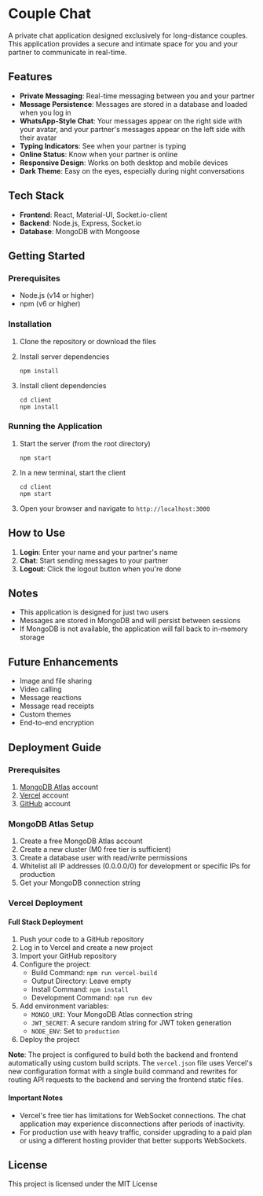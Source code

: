 # Couple Chat

A private chat application designed exclusively for long-distance couples. This application provides a secure and intimate space for you and your partner to communicate in real-time.

## Features

- **Private Messaging**: Real-time messaging between you and your partner
- **Message Persistence**: Messages are stored in a database and loaded when you log in
- **WhatsApp-Style Chat**: Your messages appear on the right side with your avatar, and your partner's messages appear on the left side with their avatar
- **Typing Indicators**: See when your partner is typing
- **Online Status**: Know when your partner is online
- **Responsive Design**: Works on both desktop and mobile devices
- **Dark Theme**: Easy on the eyes, especially during night conversations

## Tech Stack

- **Frontend**: React, Material-UI, Socket.io-client
- **Backend**: Node.js, Express, Socket.io
- **Database**: MongoDB with Mongoose

## Getting Started

### Prerequisites

- Node.js (v14 or higher)
- npm (v6 or higher)

### Installation

1. Clone the repository or download the files

2. Install server dependencies
   ```
   npm install
   ```

3. Install client dependencies
   ```
   cd client
   npm install
   ```

### Running the Application

1. Start the server (from the root directory)
   ```
   npm start
   ```

2. In a new terminal, start the client
   ```
   cd client
   npm start
   ```

3. Open your browser and navigate to `http://localhost:3000`

## How to Use

1. **Login**: Enter your name and your partner's name
2. **Chat**: Start sending messages to your partner
3. **Logout**: Click the logout button when you're done

## Notes

- This application is designed for just two users
- Messages are stored in MongoDB and will persist between sessions
- If MongoDB is not available, the application will fall back to in-memory storage

## Future Enhancements

- Image and file sharing
- Video calling
- Message reactions
- Message read receipts
- Custom themes
- End-to-end encryption

## Deployment Guide

### Prerequisites
1. [MongoDB Atlas](https://www.mongodb.com/cloud/atlas) account
2. [Vercel](https://vercel.com/) account
3. [GitHub](https://github.com/) account

### MongoDB Atlas Setup
1. Create a free MongoDB Atlas account
2. Create a new cluster (M0 free tier is sufficient)
3. Create a database user with read/write permissions
4. Whitelist all IP addresses (0.0.0.0/0) for development or specific IPs for production
5. Get your MongoDB connection string

### Vercel Deployment

#### Full Stack Deployment
1. Push your code to a GitHub repository
2. Log in to Vercel and create a new project
3. Import your GitHub repository
4. Configure the project:
   - Build Command: `npm run vercel-build`
   - Output Directory: Leave empty
   - Install Command: `npm install`
   - Development Command: `npm run dev`
5. Add environment variables:
   - `MONGO_URI`: Your MongoDB Atlas connection string
   - `JWT_SECRET`: A secure random string for JWT token generation
   - `NODE_ENV`: Set to `production`
6. Deploy the project

**Note**: The project is configured to build both the backend and frontend automatically using custom build scripts. The `vercel.json` file uses Vercel's new configuration format with a single build command and rewrites for routing API requests to the backend and serving the frontend static files.

#### Important Notes
- Vercel's free tier has limitations for WebSocket connections. The chat application may experience disconnections after periods of inactivity.
- For production use with heavy traffic, consider upgrading to a paid plan or using a different hosting provider that better supports WebSockets.

## License

This project is licensed under the MIT License